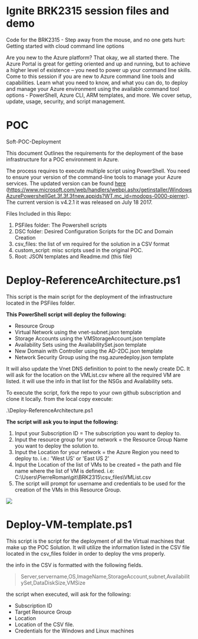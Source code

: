 # Ignite BRK2315 session files and demo
Code for the BRK2315 - Step away from the mouse, and no one gets hurt: Getting started with cloud command line options

Are you new to the Azure platform? That okay, we all started there. The Azure Portal is great for getting oriented and up and running, but to achieve a higher level of existence – you need to power up your command line skills. Come to this session if you are new to Azure command line tools and capabilities. Learn what you need to know, and what you can do, to deploy and manage your Azure environment using the available command tool options - PowerShell, Azure CLI, ARM templates, and more. We cover setup, update, usage, security, and script management.

# POC
Soft-POC-Deployment

This document Outlines the requirements for the deployment of the base infrastructure for a POC environment in Azure.

The process requires to execute multiple script using PowerShell.  You need to ensure your version of the command-line tools to manage your Azure services.  The updated version can be found <a href="https://www.microsoft.com/web/handlers/webpi.ashx/getinstaller/WindowsAzurePowershellGet.3f.3f.3fnew.appids?WT.mc_id=modops-0000-pierrer" target="_blank">here</a> (https://www.microsoft.com/web/handlers/webpi.ashx/getinstaller/WindowsAzurePowershellGet.3f.3f.3fnew.appids?WT.mc_id=modops-0000-pierrer).  The current version is v4.2.1 it was released on July 18 2017.

Files Included in this Repo:

1. PSFiles folder: The Powershell scripts
2. DSC folder: Desired Configuration Scripts for the DC and Domain Creation
3. csv_files: the list of vm required for the solution in a CSV format
4. custom_script: misc scripts used in the original POC.
5. Root:  JSON templates and Readme.md (this file)


# Deploy-ReferenceArchitecture.ps1

This script is the main script for the deployment of the infrastructure located in the PSFiles folder.

**This PowerShell script will deploy the following:**

* Resource Group
* Virtual Network using the vnet-subnet.json template
* Storage Accounts using the VMStorageAccount.json template
* Availability Sets using the AvailabilitySet.json template
* New Domain with Controller using the AD-2DC.json template
* Network Security Group using the nsg.azuredeploy.json template

It will also update the Vnet DNS definition to point to the newly create DC.  It will ask for the location on the VMList.csv where all the required VM are listed.  it will use the info in that list for the NSGs and Availability sets.

To execute the script, fork the repo to your own github subscription and clone it locally.  from the local copy execute:

.\Deploy-ReferenceArchitecture.ps1

**The script will ask you to input the following:**

1. Input your Subscription ID = The subscription you want to deploy to.
2. Input the resource group for your network = the Resource Group Name you want to deploy the solution to.
3. Input the Location for your network = the Azure Region you need to deploy to.  i.e.: 'West US' or 'East US 2'
4. Input the Location of the list of VMs to be created = the path and file name where the list of VM is defined.  i.e: C:\Users\PierreRoman\git\BRK2315\csv_files\VMList.csv
5. The script will prompt for username and credentials to be used for the creation of the VMs in this Resource Group.
 

![](https://github.com/pierreroman/BRK2315/blob/master/_images/executescript.png)

# Deploy-VM-template.ps1

This script is the script for the deployment of all the Virtual machines that make up the POC Solution.  It will utilize the information listed in the CSV file located in the csv_files folder in order to deploy the vms properly.

the info in the CSV is formatted with the following fields.

> Server,servername,OS,ImageName,StorageAccount,subnet,AvailabilitySet,DataDiskSize,VMSize

the script when executed, will ask for the following:

* Subscription ID
* Target Resource Group
* Location
* Location of the CSV file.
* Credentials for the Windows and Linux machines


